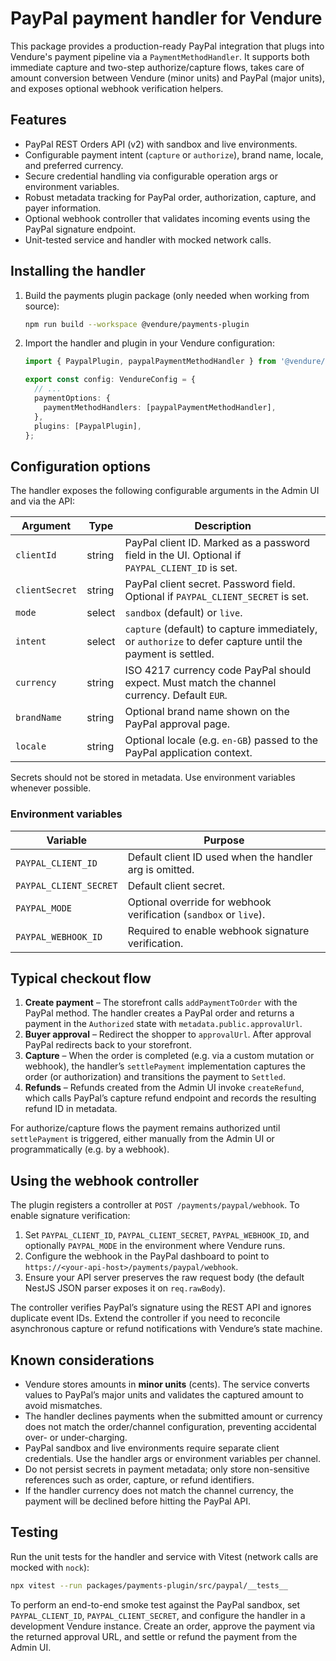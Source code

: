# PayPal payment handler for Vendure

This package provides a production-ready PayPal integration that plugs into Vendure's payment pipeline via a `PaymentMethodHandler`. It supports both immediate capture and two-step authorize/capture flows, takes care of amount conversion between Vendure (minor units) and PayPal (major units), and exposes optional webhook verification helpers.

## Features

- PayPal REST Orders API (v2) with sandbox and live environments.
- Configurable payment intent (`capture` or `authorize`), brand name, locale, and preferred currency.
- Secure credential handling via configurable operation args or environment variables.
- Robust metadata tracking for PayPal order, authorization, capture, and payer information.
- Optional webhook controller that validates incoming events using the PayPal signature endpoint.
- Unit-tested service and handler with mocked network calls.

## Installing the handler

1. Build the payments plugin package (only needed when working from source):
   ```bash
   npm run build --workspace @vendure/payments-plugin
   ```
2. Import the handler and plugin in your Vendure configuration:
   ```ts
   import { PaypalPlugin, paypalPaymentMethodHandler } from '@vendure/payments-plugin/paypal';

   export const config: VendureConfig = {
     // ...
     paymentOptions: {
       paymentMethodHandlers: [paypalPaymentMethodHandler],
     },
     plugins: [PaypalPlugin],
   };
   ```

## Configuration options

The handler exposes the following configurable arguments in the Admin UI and via the API:

| Argument      | Type     | Description |
|---------------|----------|-------------|
| `clientId`    | string   | PayPal client ID. Marked as a password field in the UI. Optional if `PAYPAL_CLIENT_ID` is set. |
| `clientSecret`| string   | PayPal client secret. Password field. Optional if `PAYPAL_CLIENT_SECRET` is set. |
| `mode`        | select   | `sandbox` (default) or `live`. |
| `intent`      | select   | `capture` (default) to capture immediately, or `authorize` to defer capture until the payment is settled. |
| `currency`    | string   | ISO 4217 currency code PayPal should expect. Must match the channel currency. Default `EUR`. |
| `brandName`   | string   | Optional brand name shown on the PayPal approval page. |
| `locale`      | string   | Optional locale (e.g. `en-GB`) passed to the PayPal application context. |

Secrets should not be stored in metadata. Use environment variables whenever possible.

### Environment variables

| Variable                 | Purpose |
|--------------------------|---------|
| `PAYPAL_CLIENT_ID`       | Default client ID used when the handler arg is omitted. |
| `PAYPAL_CLIENT_SECRET`   | Default client secret. |
| `PAYPAL_MODE`            | Optional override for webhook verification (`sandbox` or `live`). |
| `PAYPAL_WEBHOOK_ID`      | Required to enable webhook signature verification. |

## Typical checkout flow

1. **Create payment** – The storefront calls `addPaymentToOrder` with the PayPal method. The handler creates a PayPal order and returns a payment in the `Authorized` state with `metadata.public.approvalUrl`.
2. **Buyer approval** – Redirect the shopper to `approvalUrl`. After approval PayPal redirects back to your storefront.
3. **Capture** – When the order is completed (e.g. via a custom mutation or webhook), the handler’s `settlePayment` implementation captures the order (or authorization) and transitions the payment to `Settled`.
4. **Refunds** – Refunds created from the Admin UI invoke `createRefund`, which calls PayPal’s capture refund endpoint and records the resulting refund ID in metadata.

For authorize/capture flows the payment remains authorized until `settlePayment` is triggered, either manually from the Admin UI or programmatically (e.g. by a webhook).

## Using the webhook controller

The plugin registers a controller at `POST /payments/paypal/webhook`. To enable signature verification:

1. Set `PAYPAL_CLIENT_ID`, `PAYPAL_CLIENT_SECRET`, `PAYPAL_WEBHOOK_ID`, and optionally `PAYPAL_MODE` in the environment where Vendure runs.
2. Configure the webhook in the PayPal dashboard to point to `https://<your-api-host>/payments/paypal/webhook`.
3. Ensure your API server preserves the raw request body (the default NestJS JSON parser exposes it on `req.rawBody`).

The controller verifies PayPal’s signature using the REST API and ignores duplicate event IDs. Extend the controller if you need to reconcile asynchronous capture or refund notifications with Vendure’s state machine.

## Known considerations

- Vendure stores amounts in **minor units** (cents). The service converts values to PayPal’s major units and validates the captured amount to avoid mismatches.
- The handler declines payments when the submitted amount or currency does not match the order/channel configuration, preventing accidental over- or under-charging.
- PayPal sandbox and live environments require separate client credentials. Use the handler args or environment variables per channel.
- Do not persist secrets in payment metadata; only store non-sensitive references such as order, capture, or refund identifiers.
- If the handler currency does not match the channel currency, the payment will be declined before hitting the PayPal API.

## Testing

Run the unit tests for the handler and service with Vitest (network calls are mocked with `nock`):

```bash
npx vitest --run packages/payments-plugin/src/paypal/__tests__
```

To perform an end-to-end smoke test against the PayPal sandbox, set `PAYPAL_CLIENT_ID`, `PAYPAL_CLIENT_SECRET`, and configure the handler in a development Vendure instance. Create an order, approve the payment via the returned approval URL, and settle or refund the payment from the Admin UI.
